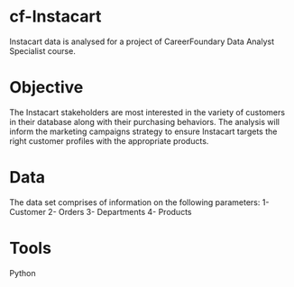 # cf-Instacart
Instacart data is analysed for a project of CareerFoundary Data Analyst Specialist course.
# Objective
The Instacart stakeholders are most interested in the variety of customers in their database along with their purchasing behaviors. The analysis will inform the marketing campaigns strategy to ensure Instacart targets the right customer profiles with the appropriate products.
# Data
The data set comprises of information on the following parameters:
1- Customer
2- Orders
3- Departments
4- Products
# Tools
Python

